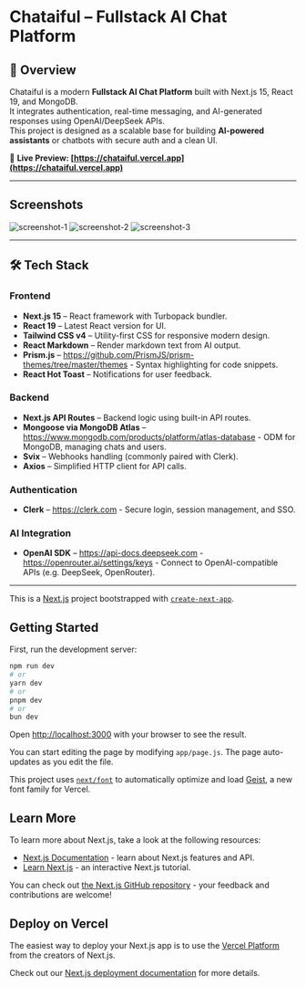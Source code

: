 # Chataiful – Fullstack AI Chat Platform

## 📌 Overview

Chataiful is a modern **Fullstack AI Chat Platform** built with Next.js 15, React 19, and MongoDB.  
It integrates authentication, real-time messaging, and AI-generated responses using OpenAI/DeepSeek APIs.  
This project is designed as a scalable base for building **AI-powered assistants** or chatbots with secure auth and a clean UI.

🔗 **Live Preview: [https://chataiful.vercel.app](https://chataiful.vercel.app)**

---

## Screenshots
![screenshot-1](ss-1.jpg)
![screenshot-2](ss-2.jpg)
![screenshot-3](ss-3.jpg)

---

## 🛠 Tech Stack

### Frontend
- **Next.js 15** – React framework with Turbopack bundler.
- **React 19** – Latest React version for UI.
- **Tailwind CSS v4** – Utility-first CSS for responsive modern design.
- **React Markdown** – Render markdown text from AI output.
- **Prism.js** – https://github.com/PrismJS/prism-themes/tree/master/themes - Syntax highlighting for code snippets.
- **React Hot Toast** – Notifications for user feedback.

### Backend
- **Next.js API Routes** – Backend logic using built-in API routes.
- **Mongoose via MongoDB Atlas** – https://www.mongodb.com/products/platform/atlas-database - ODM for MongoDB, managing chats and users.
- **Svix** – Webhooks handling (commonly paired with Clerk).
- **Axios** – Simplified HTTP client for API calls.

### Authentication
- **Clerk** – https://clerk.com - Secure login, session management, and SSO.

### AI Integration
- **OpenAI SDK** – https://api-docs.deepseek.com - https://openrouter.ai/settings/keys - Connect to OpenAI-compatible APIs (e.g. DeepSeek, OpenRouter).

---



This is a [Next.js](https://nextjs.org) project bootstrapped with [`create-next-app`](https://github.com/vercel/next.js/tree/canary/packages/create-next-app).

## Getting Started

First, run the development server:

```bash
npm run dev
# or
yarn dev
# or
pnpm dev
# or
bun dev
```

Open [http://localhost:3000](http://localhost:3000) with your browser to see the result.

You can start editing the page by modifying `app/page.js`. The page auto-updates as you edit the file.

This project uses [`next/font`](https://nextjs.org/docs/app/building-your-application/optimizing/fonts) to automatically optimize and load [Geist](https://vercel.com/font), a new font family for Vercel.

## Learn More

To learn more about Next.js, take a look at the following resources:

- [Next.js Documentation](https://nextjs.org/docs) - learn about Next.js features and API.
- [Learn Next.js](https://nextjs.org/learn) - an interactive Next.js tutorial.

You can check out [the Next.js GitHub repository](https://github.com/vercel/next.js) - your feedback and contributions are welcome!

## Deploy on Vercel

The easiest way to deploy your Next.js app is to use the [Vercel Platform](https://vercel.com/new?utm_medium=default-template&filter=next.js&utm_source=create-next-app&utm_campaign=create-next-app-readme) from the creators of Next.js.

Check out our [Next.js deployment documentation](https://nextjs.org/docs/app/building-your-application/deploying) for more details.
